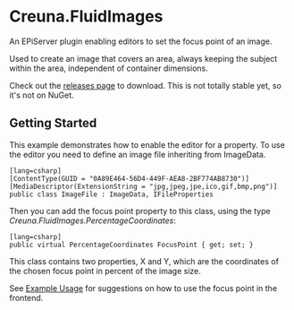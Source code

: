 Creuna.FluidImages
===================

An EPiServer plugin enabling editors to set the focus point of an image.

Used to create an image that covers an area, always keeping the subject within the area, independent of container dimensions.

Check out the [releases page](https://github.com/Arthyon/Creuna.FluidImages/releases) to download. This is not totally stable yet, so it's not on NuGet.

Getting Started
-------

This example demonstrates how to enable the editor for a property.
To use the editor you need to define an image file inheriting from ImageData.

	[lang=csharp]
	[ContentType(GUID = "0A89E464-56D4-449F-AEA8-2BF774AB8730")]
    [MediaDescriptor(ExtensionString = "jpg,jpeg,jpe,ico,gif,bmp,png")]
    public class ImageFile : ImageData, IFileProperties

Then you can add the focus point property to this class, using the type *Creuna.FluidImages.PercentageCoordinates*:
	
	[lang=csharp]
	public virtual PercentageCoordinates FocusPoint { get; set; }

This class contains two properties, X and Y, which are the coordinates of the chosen focus point in percent of the image size.
  
See [Example Usage](example.html) for suggestions on how to use the focus point in the frontend.